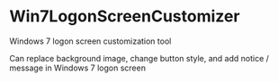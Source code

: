 # Win7LogonScreenCustomizer
Windows 7 logon screen customization tool

Can replace background image, change button style, and add notice / message in Windows 7 logon screen
